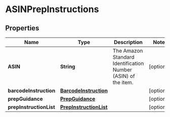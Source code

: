 
# ASINPrepInstructions

## Properties
Name | Type | Description | Notes
------------ | ------------- | ------------- | -------------
**ASIN** | **String** | The Amazon Standard Identification Number (ASIN) of the item. |  [optional]
**barcodeInstruction** | [**BarcodeInstruction**](BarcodeInstruction.md) |  |  [optional]
**prepGuidance** | [**PrepGuidance**](PrepGuidance.md) |  |  [optional]
**prepInstructionList** | [**PrepInstructionList**](PrepInstructionList.md) |  |  [optional]



